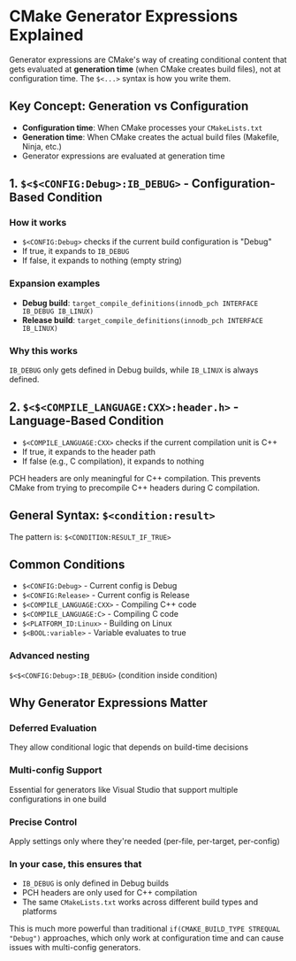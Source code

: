 # CMake Generator Expressions Explained

Generator expressions are CMake's way of creating conditional content that gets evaluated at **generation time** (when CMake creates build files), not at configuration time. The `$<...>` syntax is how you write them.

## Key Concept: Generation vs Configuration

- **Configuration time**: When CMake processes your `CMakeLists.txt`
- **Generation time**: When CMake creates the actual build files (Makefile, Ninja, etc.)
- Generator expressions are evaluated at generation time

## 1. `$<$<CONFIG:Debug>:IB_DEBUG>` - Configuration-Based Condition

### How it works

- `$<CONFIG:Debug>` checks if the current build configuration is "Debug"
- If true, it expands to `IB_DEBUG`
- If false, it expands to nothing (empty string)

### Expansion examples

- **Debug build**: `target_compile_definitions(innodb_pch INTERFACE IB_DEBUG IB_LINUX)`
- **Release build**: `target_compile_definitions(innodb_pch INTERFACE IB_LINUX)`

### Why this works

`IB_DEBUG` only gets defined in Debug builds, while `IB_LINUX` is always defined.

## 2. `$<$<COMPILE_LANGUAGE:CXX>:header.h>` - Language-Based Condition

- `$<COMPILE_LANGUAGE:CXX>` checks if the current compilation unit is C++
- If true, it expands to the header path
- If false (e.g., C compilation), it expands to nothing

PCH headers are only meaningful for C++ compilation. This prevents CMake from trying to precompile C++ headers during C compilation.

## General Syntax: `$<condition:result>`

The pattern is: `$<CONDITION:RESULT_IF_TRUE>`

## Common Conditions

- `$<CONFIG:Debug>` - Current config is Debug
- `$<CONFIG:Release>` - Current config is Release
- `$<COMPILE_LANGUAGE:CXX>` - Compiling C++ code
- `$<COMPILE_LANGUAGE:C>` - Compiling C code
- `$<PLATFORM_ID:Linux>` - Building on Linux
- `$<BOOL:variable>` - Variable evaluates to true

### Advanced nesting

`$<$<CONFIG:Debug>:IB_DEBUG>` (condition inside condition)

## Why Generator Expressions Matter

### Deferred Evaluation

They allow conditional logic that depends on build-time decisions

### Multi-config Support

Essential for generators like Visual Studio that support multiple configurations in one build

### Precise Control

Apply settings only where they're needed (per-file, per-target, per-config)

### In your case, this ensures that

- `IB_DEBUG` is only defined in Debug builds
- PCH headers are only used for C++ compilation
- The same `CMakeLists.txt` works across different build types and platforms

This is much more powerful than traditional `if(CMAKE_BUILD_TYPE STREQUAL "Debug")` approaches, which only work at configuration time and can cause issues with multi-config generators.
